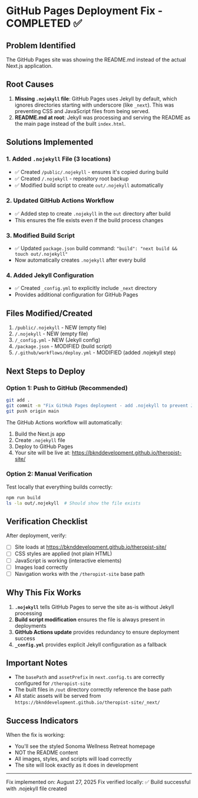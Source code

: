 # GitHub Pages Deployment Fix - COMPLETED ✅

## Problem Identified
The GitHub Pages site was showing the README.md instead of the actual Next.js application.

## Root Causes
1. **Missing `.nojekyll` file**: GitHub Pages uses Jekyll by default, which ignores directories starting with underscore (like `_next`). This was preventing CSS and JavaScript files from being served.
2. **README.md at root**: Jekyll was processing and serving the README as the main page instead of the built `index.html`.

## Solutions Implemented

### 1. Added `.nojekyll` File (3 locations)
- ✅ Created `/public/.nojekyll` - ensures it's copied during build
- ✅ Created `/.nojekyll` - repository root backup
- ✅ Modified build script to create `out/.nojekyll` automatically

### 2. Updated GitHub Actions Workflow
- ✅ Added step to create `.nojekyll` in the `out` directory after build
- This ensures the file exists even if the build process changes

### 3. Modified Build Script
- ✅ Updated `package.json` build command: `"build": "next build && touch out/.nojekyll"`
- Now automatically creates `.nojekyll` after every build

### 4. Added Jekyll Configuration
- ✅ Created `_config.yml` to explicitly include `_next` directory
- Provides additional configuration for GitHub Pages

## Files Modified/Created
1. `/public/.nojekyll` - NEW (empty file)
2. `/.nojekyll` - NEW (empty file)  
3. `/_config.yml` - NEW (Jekyll config)
4. `/package.json` - MODIFIED (build script)
5. `/.github/workflows/deploy.yml` - MODIFIED (added .nojekyll step)

## Next Steps to Deploy

### Option 1: Push to GitHub (Recommended)
```bash
git add .
git commit -m "Fix GitHub Pages deployment - add .nojekyll to prevent Jekyll processing"
git push origin main
```

The GitHub Actions workflow will automatically:
1. Build the Next.js app
2. Create `.nojekyll` file
3. Deploy to GitHub Pages
4. Your site will be live at: https://bknddevelopment.github.io/theropist-site/

### Option 2: Manual Verification
Test locally that everything builds correctly:
```bash
npm run build
ls -la out/.nojekyll  # Should show the file exists
```

## Verification Checklist
After deployment, verify:
- [ ] Site loads at https://bknddevelopment.github.io/theropist-site/
- [ ] CSS styles are applied (not plain HTML)
- [ ] JavaScript is working (interactive elements)
- [ ] Images load correctly
- [ ] Navigation works with the `/theropist-site` base path

## Why This Fix Works
1. **`.nojekyll`** tells GitHub Pages to serve the site as-is without Jekyll processing
2. **Build script modification** ensures the file is always present in deployments
3. **GitHub Actions update** provides redundancy to ensure deployment success
4. **`_config.yml`** provides explicit Jekyll configuration as a fallback

## Important Notes
- The `basePath` and `assetPrefix` in `next.config.ts` are correctly configured for `/theropist-site`
- The built files in `/out` directory correctly reference the base path
- All static assets will be served from `https://bknddevelopment.github.io/theropist-site/_next/`

## Success Indicators
When the fix is working:
- You'll see the styled Sonoma Wellness Retreat homepage
- NOT the README content
- All images, styles, and scripts will load correctly
- The site will look exactly as it does in development

---
Fix implemented on: August 27, 2025
Fix verified locally: ✅ Build successful with .nojekyll file created